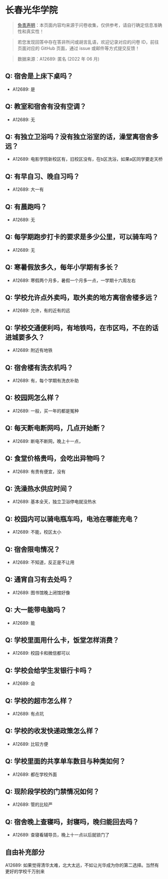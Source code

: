 # 长春光华学院

> [免责声明](https://colleges.chat/#_3)：本页面内容均来源于问卷收集，仅供参考，请自行确定信息准确性和真实性！

> 若您发现回答中存在答非所问或胡言乱语，欢迎记录对应的问卷 ID，前往页面对应的 GitHub 页面，通过 issue 或邮件等方式提交反馈！

> 数据来源：A12689: 匿名 (2022 年 06 月)

## Q: 宿舍是上床下桌吗？

- A12689: 是

## Q: 教室和宿舍有没有空调？

- A12689: 无

## Q: 有独立卫浴吗？没有独立浴室的话，澡堂离宿舍多远？

- A12689: 电影学院新校区有，旧校区没有，在b区洗浴，如果a区同学要走天桥

## Q: 有早自习、晚自习吗？

- A12689: 大一有

## Q: 有晨跑吗？

- A12689: 无

## Q: 每学期跑步打卡的要求是多少公里，可以骑车吗？

- A12689: 无

## Q: 寒暑假放多久，每年小学期有多长？

- A12689: 寒假两个月多，暑假一个月多一点，一学期十六周左右

## Q: 学校允许点外卖吗，取外卖的地方离宿舍楼多远？

- A12689: 允许，有的近有的远

## Q: 学校交通便利吗，有地铁吗，在市区吗，不在的话进城要多久？

- A12689: 附近有地铁

## Q: 宿舍楼有洗衣机吗？

- A12689: 有，每个学期有洗衣补助

## Q: 校园网怎么样？

- A12689: 一般，买一年的都是冤种

## Q: 每天断电断网吗，几点开始断？

- A12689: 断电不断网，晚上十一点，

## Q: 食堂价格贵吗，会吃出异物吗？

- A12689: 有贵有便宜，没有

## Q: 洗澡热水供应时间？

- A12689: 基本全天，独立卫浴停电就没热水

## Q: 校园内可以骑电瓶车吗，电池在哪能充电？

- A12689: 不能，校区太小

## Q: 宿舍限电情况？

- A12689: 不知道，反正是不让用

## Q: 通宵自习有去处吗？

- A12689: 图书馆晚上闭馆好像

## Q: 大一能带电脑吗？

- A12689: 能

## Q: 学校里面用什么卡，饭堂怎样消费？

- A12689: 校园卡和微信都可以

## Q: 学校会给学生发银行卡吗？

- A12689: 会

## Q: 学校的超市怎么样？

- A12689: 有点坑

## Q: 学校的收发快递政策怎么样？

- A12689: 比较方便

## Q: 学校里面的共享单车数目与种类如何？

- A12689: 都在学校外面

## Q: 现阶段学校的门禁情况如何？

- A12689: 管的比较严

## Q: 宿舍晚上查寝吗，封寝吗，晚归能回去吗？

- A12689: 查寝看辅导员，晚上十一点以后就锁门了

## 自由补充部分

A12689: 如果觉得清华太难，北大太远，不如让光华成为你的第二选择。当然有更好的学校千万别来